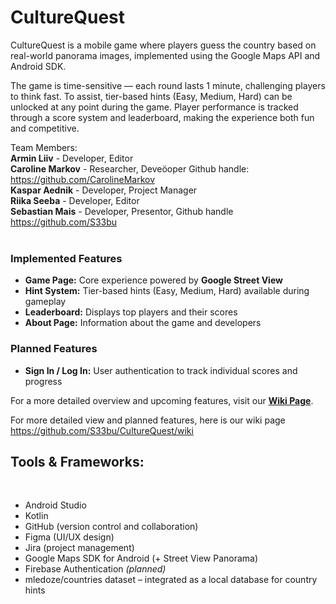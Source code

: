 # CultureQuest
CultureQuest is a mobile game where players guess the country based on real-world panorama images, implemented using the Google Maps API and Android SDK.

The game is time-sensitive — each round lasts 1 minute, challenging players to think fast. To assist, tier-based hints (Easy, Medium, Hard) can be unlocked at any point during the game. Player performance is tracked through a score system and leaderboard, making the experience both fun and competitive.

Team Members:
<br/>
  **Armin Liiv** - Developer, Editor
<br/>
  **Caroline Markov** - Researcher, Deveöoper Github handle: https://github.com/CarolineMarkov
<br/>
  **Kaspar Aednik** - Developer, Project Manager
<br/>
  **Riika Seeba** - Developer, Editor
<br/>
  **Sebastian Mais** - Developer, Presentor,  Github handle https://github.com/S33bu
<br/>
<br/>


### Implemented Features
- **Game Page:** Core experience powered by **Google Street View**  
- **Hint System:** Tier-based hints (Easy, Medium, Hard) available during gameplay  
- **Leaderboard:** Displays top players and their scores  
- **About Page:** Information about the game and developers  

### Planned Features
- **Sign In / Log In:** User authentication to track individual scores and progress  

For a more detailed overview and upcoming features, visit our [**Wiki Page**](https://github.com/S33bu/CultureQuest/wiki).

For more detailed view and planned features, here is our wiki page https://github.com/S33bu/CultureQuest/wiki


## Tools & Frameworks:
<br/>
<ul>
  <li>Android Studio</li>
  <li>Kotlin</li>
  <li>GitHub (version control and collaboration)</li>
  <li>Figma (UI/UX design)</li>
  <li>Jira (project management)</li>
  <li>Google Maps SDK for Android (+ Street View Panorama)</li>
  <li>Firebase Authentication <i>(planned)</i></li>
  <li>mledoze/countries dataset – integrated as a local database for country hints</li>
</ul>
